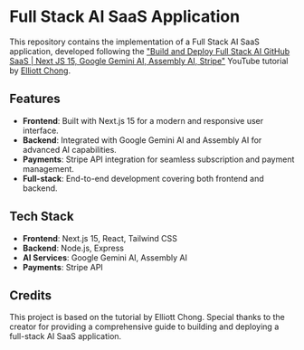 # Full Stack AI SaaS Application

This repository contains the implementation of a Full Stack AI SaaS application, developed following the ["Build and Deploy Full Stack AI GitHub SaaS | Next JS 15, Google Gemini AI, Assembly AI, Stripe"](https://www.youtube.com/watch?v=OqlI2766LCk&t=5099s) YouTube tutorial by [Elliott Chong](https://www.youtube.com/@elliottchong).

## Features
- **Frontend**: Built with Next.js 15 for a modern and responsive user interface.
- **Backend**: Integrated with Google Gemini AI and Assembly AI for advanced AI capabilities.
- **Payments**: Stripe API integration for seamless subscription and payment management.
- **Full-stack**: End-to-end development covering both frontend and backend.

## Tech Stack
- **Frontend**: Next.js 15, React, Tailwind CSS
- **Backend**: Node.js, Express
- **AI Services**: Google Gemini AI, Assembly AI
- **Payments**: Stripe API

## Credits
This project is based on the tutorial by Elliott Chong. Special thanks to the creator for providing a comprehensive guide to building and deploying a full-stack AI SaaS application.
